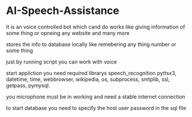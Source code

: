 # AI-Speech-Assistance
It is an voice controlled bot which cand do works 
like giving information of some thing or opneing any website and many more 

stores the info to database locally 
like remebering any thing number or some thing 

just by running script you can work with voice 


start appliction you need required librarys
speech_recognition 
pyttsx3,
datetime,
time,
webbrowser,
wikipedia,
os,
subprocess,
smtplib,
ssl,
getpass,
pymysql.

you microphone must be in working and need a stable internet connection

to start database you need to specify the host user password in the sql file
